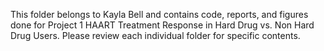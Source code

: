 This folder belongs to Kayla Bell and contains code, reports, and figures done for Project 1 HAART Treatment Response in Hard Drug vs. Non Hard Drug Users.
Please review each individual folder for specific contents.

